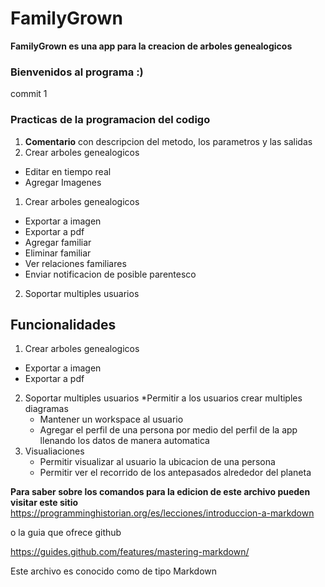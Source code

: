 # FamilyGrown
**FamilyGrown es una app para la creacion de arboles genealogicos**

### Bienvenidos al programa :)
commit 1
### Practicas de la programacion del codigo
1. **Comentario** con descripcion del metodo, los parametros y las salidas
1. Crear arboles genealogicos
  * Editar en tiempo real
  * Agregar Imagenes  
1.  Crear arboles genealogicos
  * Exportar a imagen
  * Exportar a pdf
  * Agregar familiar
  * Eliminar familiar
  * Ver relaciones familiares
  * Enviar notificacion de posible parentesco

2. Soportar multiples usuarios 



## Funcionalidades
1.  Crear arboles genealogicos
  * Exportar a imagen
  * Exportar a pdf
2. Soportar multiples usuarios 
   *Permitir a los usuarios crear multiples diagramas 
   * Mantener un workspace al usuario
   * Agregar el perfil de una persona por medio del perfil de la app llenando los datos de manera automatica
3. Visualiaciones
   * Permitir visualizar al usuario la ubicacion de una persona
   * Permitir ver el recorrido de los antepasados alrededor del planeta
   





**Para saber sobre los comandos para la edicion de este archivo pueden visitar este sitio**
https://programminghistorian.org/es/lecciones/introduccion-a-markdown

o la guia que ofrece github

https://guides.github.com/features/mastering-markdown/

Este archivo es conocido como de tipo Markdown 
